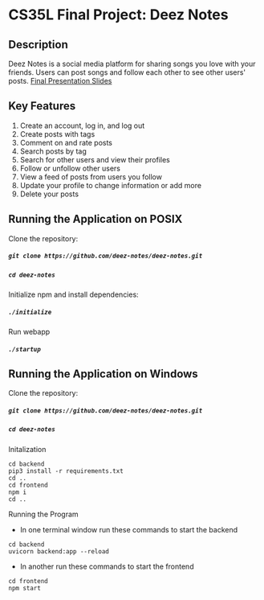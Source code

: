 # CS35L Final Project: Deez Notes

## Description

Deez Notes is a social media platform for sharing songs you love with your friends. Users can post songs and follow each other to see other users' posts.
[Final Presentation Slides](https://docs.google.com/presentation/d/1cnw10erzFvxEA0wO7GezE7An-rWZCICFqS-IWicw0Wk/edit?usp=sharing)

## Key Features
  1. Create an account, log in, and log out
  2. Create posts with tags
  3. Comment on and rate posts
  4. Search posts by tag
  5. Search for other users and view their profiles
  6. Follow or unfollow other users
  7. View a feed of posts from users you follow
  8. Update your profile to change information or add more
  9. Delete your posts

## Running the Application on POSIX

Clone the repository:

##### `git clone https://github.com/deez-notes/deez-notes.git`

##### `cd deez-notes`

Initialize npm and install dependencies:

##### `./initialize`

Run webapp

##### `./startup`

## Running the Application on Windows

Clone the repository:

##### `git clone https://github.com/deez-notes/deez-notes.git`

##### `cd deez-notes`

Initalization
```
cd backend
pip3 install -r requirements.txt
cd ..
cd frontend
npm i
cd ..
```

Running the Program
- In one terminal window run these commands to start the backend
```
cd backend
uvicorn backend:app --reload
```
- In another run these commands to start the frontend
```
cd frontend
npm start
```
